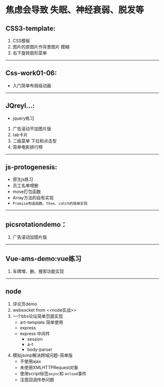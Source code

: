 # 焦虑会导致 失眠、神经衰弱、脱发等
## CSS3-template:
   1. CSS模板
   2. 图片的原图片作背景图片 模糊
   3. 右下旋转扇形菜单
---
##  Css-work01-06:
   - 入门简单布局级动画
---
## JQreyl...:
   - jquery练习
   1. 广告滚动不加图片版
   2. tab卡片
   3. 二级菜单 下拉和点击型
   4. 简单电影排行榜
---
##  js-protogenesis:
   - 原生js练习
   - 员工名单增删
   - move打包函数
   - Array方法的自有实现
   - `Promise构造函数、then、catch的简单实现`
---
## picsrotationdemo：
   1. 广告滚动加图片版
---
## Vue-ams-demo:vue练习
   1. 车牌增、删、搜索功能实现
---
## node
   1. 评论页demo
   2. websocket from <<node实战>>
   3. 一个bbs论坛简单页面实现
      - art-template 简单使用
      - express
      - express 中间件
         + session
         + a-t
         + body-parser
   4. 模拟jsonp解决跨域问题-简单版
      - 不使用ajax
      - 未使用XMLHTTPRequest对象
      - 使用script标签`async`和 `onload`事件
      - 注意回调传参问题
         
